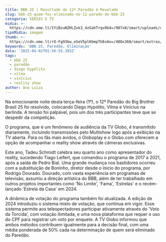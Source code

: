 ```yaml
---
title: BBB 25 | Resultado do 12º Paredão é Revelado
slug: bbb-25-quem-foi-eliminado-no-12-paredo-do-bbb-25
categoria: SÉRIES E TV
midia: >-
  https://cdn.ome.lt/IYiBzuNZHLZxk3_4zGahTrqv8G4=/987x0/smart/uploads/conteudo/fotos/bbb25-vilma-12-eliminacao.jpg
tipoMidia: imagem
thumb: >-
  https://cdn.ome.lt/rO-Fg93kw_eSeV5plKbmpTU6s6o=/480x360/smart/extras/conteudos/bbb25-vilma-12-eliminacao-peq.jpg
keywords: 'BBB 25, Paredão, Eliminação'
data: '2025-04-02T01:56:55.385Z'
tags:
  - bbb 25
  - paredão
  - diego hypólito
  - vilma
  - vinícius
  - reality show
author: Ana Luiza
---
```


Na emocionante noite desta terça-feira (1º), o 12º Paredão do Big Brother Brasil 25 foi resolvido, colocando Diego Hypólito, Vilma e Vinícius na berlinda. A tensão foi palpável, pois um dos três participantes teve que se despedir da competição.

O programa, que é um fenômeno de audiência da TV Globo, é transmitido diariamente, incluindo transmissões pelo Multishow logo após a exibição na TV aberta. Para os fãs mais ávidos, o Globoplay e o Globo.com oferecem a opção de acompanhar o reality show através de câmeras exclusivas.

Este ano, Tadeu Schmidt celebra seu quarto ano como apresentador do reality, sucedendo Tiago Leifert, que comandou o programa de 2017 a 2021, após a saída de Pedro Bial. Uma grande mudança nos bastidores ocorreu com a substituição de Boninho, diretor desde o início do programa, por Rodrigo Dourado. Dourado, com vasta experiência em programas de televisão, assumiu a direção artística do BBB, além de ter trabalhado em outros projetos importantes como 'No Limite', 'Fama', 'Estrelas' e o recém-lançado 'Estrela da Casa' em 2024.

A dinâmica de votação do programa também foi atualizada. A edição de 2024 introduziu o sistema misto de votação, que continua em vigor. Esse sistema permite aos telespectadores participar ativamente através do 'Voto da Torcida', com votação ilimitada, e uma nova plataforma que requer o uso do CPF para registrar um voto por enquete. A TV Globo informou que ambos métodos contribuem igualmente para a decisão final, com uma média ponderada de 50% cada na determinação de quem será eliminado do Paredão.
